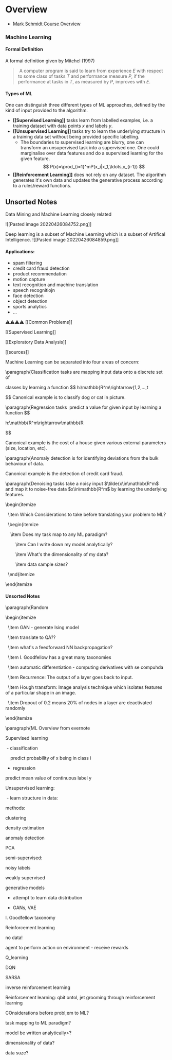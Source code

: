 # Overview

-   [Mark Schmidt Course Overview](https://www.cs.ubc.ca/~schmidtm/Courses/LecturesOnML/overview.pdf)

### Machine Learning

#### Formal Definition
A formal definition given by Mitchel (1997)

> A computer program is said to learn from experience $E$ with respect to some class of tasks $T$ and performance measure $P$, if the performance at tasks in $T$, as measured by $P$, improves with $E$.

#### Types of ML

One can distinguish three different types of ML approaches, defined by the kind of input provided to the algorithm.

- **[[Supervised Learning]]** tasks learn from labelled examples, i.e. a training dataset with data points $x$ and labels $y$.
- **[[Unsupervised Learning]]** tasks try to learn the underlying structure in a training data set without being provided specific labelling. 
	- The boundaries to supervised learning are blurry, one can transform an unsupervised task into a supervised one. One could marginalise over data features and do a supervised learning for the given feature.
$$
P(x)=\prod_{i=1}^mP(x_i|x_1,\ldots,x_{i-1})
$$
- **[[Reinforcement Learning]]** does not rely on any dataset. The algorithm generates it's own data and updates the generative process according to a rules/reward functions.


## Unsorted Notes
Data Mining and Machine Learning closely related

![[Pasted image 20220426084752.png]]

Deep learning is a subset of Machine Learning which is a subset of Artifical Intelligence.
![[Pasted image 20220426084859.png]]

#### Applications:
- spam filtering
- credit card fraud detection
- product recommendation
- motion capture
- text recognition and machine translation
- speech recognitiojn
- face detection
- object detection
- sports analytics
- ...

⚠️⚠️⚠️⚠️
[[Common Problems]]

[[Supervised Learning]]

[[Exploratory Data Analysis]]

[[sources]]


Machine Learning can be separated into four areas of concern:

\paragraph{Classification tasks are mapping input data onto a discrete set of

classes by learning a function $$ h:\mathbb{R^m\rightarrow{1,2,...,t

$$
Canonical example is to classify dog or cat in picture.

  

\paragraph{Regression tasks  predict a value for given input by learning a function $$

h:\mathbb{R^m\rightarrow\mathbb{R

$$

Canonical example is the cost of a house given various external parameters (size, location, etc).

  

\paragraph{Anomaly detection is for identifying deviations from the bulk behaviour of data. 

Canonical example is the detection of credit card fraud.

\paragraph{Denoising tasks take a noisy input $\tilde{x\in\mathbb{R^m$ and map it to noise-free data $x\in\mathbb{R^m$ by learning the underlying features.



\begin{itemize

  \item Which Considerations to take before translating your problem to ML?

  \begin{itemize

    \item Does my task map to any ML paradigm?

        \item Can I write down my model analytically?

        \item What's the dimensionality of my data?

        \item data sample sizes?

  \end{itemize

\end{itemize




#### Unsorted Notes

\paragraph{Random

\begin{itemize

  \item GAN - generate Ising model

  \item translate to QA??

  \item what's a feedforward NN backpropagation?

  \item I. Goodfellow has a great many taxonomies

  \item automatic differentiation - computing derivatives with se compuhda

  \item Recurrence: The output of a layer goes back to input.

  \item Hough transform: Image analysis technique which isolates features of a particular shape in an image.

  \item Dropout of 0.2 means 20\% of nodes in a layer are deactivated randomly

\end{itemize


\paragraph{ML Overview from evernote

  

Supervised learning

 - classification

    predict probability of x being in class i 

- regression

predict mean value of continuous label y

  

Unsupervised learning:

 - learn structure in data:

methods:

clustering

density estimation

anomaly detection

PCA

  

semi-supervised: 

noisy labels

weakly supervised

  

generative models

- attempt to learn data distribution

- GANs, VAE

I. Goodfellow taxonomy

  

Reinforcement learning

no data!

agent to perform action on environment - receive rewards

Q_learning

DQN

SARSA

inverse reinforcement learning

  

  

Reinforcement learning: qbit ontol, jet grooming through reinforcement learning

  

COnsiderations before probl;em to ML?

task mapping to ML paradigm?

model be written analytically>?

dimensionality of data?

data suze?